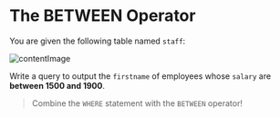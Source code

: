 # The BETWEEN Operator

You are given the following table named `staff`:

![contentImage](https://api.sololearn.com/DownloadFile?id=4470)

Write a query to output the `firstname` of employees whose `salary` are **between 1500 and 1900**.

>Combine the `WHERE` statement with the `BETWEEN` operator!

